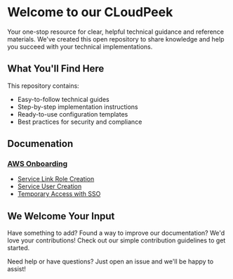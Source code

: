 # Welcome to our CLoudPeek

Your one-stop resource for clear, helpful technical guidance and reference materials. We've created this open repository to share knowledge and help you succeed with your technical implementations.

## What You'll Find Here

This repository contains:
- Easy-to-follow technical guides
- Step-by-step implementation instructions
- Ready-to-use configuration templates
- Best practices for security and compliance

## Documenation

### [AWS Onboarding](/aws/onboarding/)
- [Service Link Role Creation](/aws/onboarding/Service_Link_Role.html)
- [Service User Creation](/aws/onboarding/Service_User_Creation.html)
- [Temporary Access with SSO](/aws/onboarding/TemporaryAccess.html)


## We Welcome Your Input

Have something to add? Found a way to improve our documentation? We'd love your contributions! Check out our simple contribution guidelines to get started.

Need help or have questions? Just open an issue and we'll be happy to assist!
